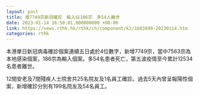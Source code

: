 ```yaml
---
layout: post
title: 增7749宗新冠確診　輸入佔186宗　多54人離世
date: 2023-01-14 16:50:01.000000000 +08:00
link: https://news.rthk.hk/rthk/ch/component/k2/1683899-20230114.htm
categories: rthk
---
```


本港單日新冠病毒確診個案連續五日處於4位數字，新增7749宗，當中7563宗為本地感染個案，186宗為輸入個案。多54名患者死亡，第五波疫情至今累計12534名患者離世。

12間安老及7間殘疾人士院舍共25名院友及1名員工確診。過去5天內曾呈報陽性個案，新增確診分別有199名院友及54名員工。
